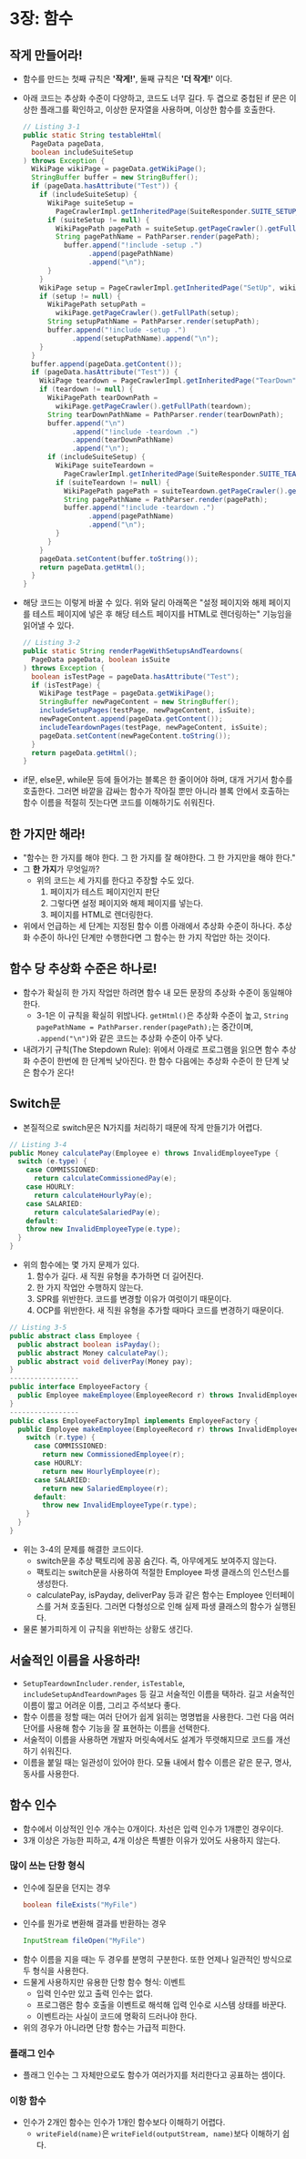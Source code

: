 # 3장: 함수

## 작게 만들어라!
* 함수를 만드는 첫째 규칙은 **'작게!'**, 둘째 규칙은 **'더 작게!'** 이다.

* 아래 코드는 추상화 수준이 다양하고, 코드도 너무 길다. 두 겹으로 중첩된 if 문은 이상한 플래그를 확인하고, 이상한 문자열을 사용하며, 이상한 함수를 호출한다.
  ```java
  // Listing 3-1
  public static String testableHtml(
    PageData pageData,
    boolean includeSuiteSetup
  ) throws Exception {
    WikiPage wikiPage = pageData.getWikiPage();
    StringBuffer buffer = new StringBuffer();
    if (pageData.hasAttribute("Test")) {
      if (includeSuiteSetup) {
        WikiPage suiteSetup =
          PageCrawlerImpl.getInheritedPage(SuiteResponder.SUITE_SETUP_NAME, wikiPage);
        if (suiteSetup != null) {
          WikiPagePath pagePath = suiteSetup.getPageCrawler().getFullPath(suiteSetup);
          String pagePathName = PathParser.render(pagePath);
            buffer.append("!include -setup .")
                  .append(pagePathName)
                  .append("\n");
        }
      }
      WikiPage setup = PageCrawlerImpl.getInheritedPage("SetUp", wikiPage);
      if (setup != null) {
        WikiPagePath setupPath =
          wikiPage.getPageCrawler().getFullPath(setup);
        String setupPathName = PathParser.render(setupPath);
        buffer.append("!include -setup .")
              .append(setupPathName).append("\n");
      }
    }
    buffer.append(pageData.getContent());
    if (pageData.hasAttribute("Test")) {
      WikiPage teardown = PageCrawlerImpl.getInheritedPage("TearDown", wikiPage);
      if (teardown != null) {
        WikiPagePath tearDownPath =
          wikiPage.getPageCrawler().getFullPath(teardown);
        String tearDownPathName = PathParser.render(tearDownPath);
        buffer.append("\n")
              .append("!include -teardown .")
              .append(tearDownPathName)
              .append("\n");
        if (includeSuiteSetup) {
          WikiPage suiteTeardown =
            PageCrawlerImpl.getInheritedPage(SuiteResponder.SUITE_TEARDOWN_NAME, wikiPage);
          if (suiteTeardown != null) {
            WikiPagePath pagePath = suiteTeardown.getPageCrawler().getFullPath(suiteTeardown);
            String pagePathName = PathParser.render(pagePath);
            buffer.append("!include -teardown .")
                  .append(pagePathName)
                  .append("\n");
          }
        }
      }
      pageData.setContent(buffer.toString());
      return pageData.getHtml();
    }
  }
  ```
* 해당 코드는 이렇게 바꿀 수 있다. 위와 달리 아래쪽은 "설정 페이지와 해제 페이지를 테스트 페이지에 넣은 후 해당 테스트 페이지를 HTML로 렌더링하는" 기능임을 읽어낼 수 있다.
  ```java
  // Listing 3-2
  public static String renderPageWithSetupsAndTeardowns(
    PageData pageData, boolean isSuite
  ) throws Exception {
    boolean isTestPage = pageData.hasAttribute("Test");
    if (isTestPage) {
      WikiPage testPage = pageData.getWikiPage();
      StringBuffer newPageContent = new StringBuffer();
      includeSetupPages(testPage, newPageContent, isSuite);
      newPageContent.append(pageData.getContent());
      includeTeardownPages(testPage, newPageContent, isSuite);
      pageData.setContent(newPageContent.toString());
    }
    return pageData.getHtml();
  }
  ```

* if문, else문, while문 등에 들어가는 블록은 한 줄이어야 하며, 대개 거기서 함수를 호출한다. 그러면 바깥을 감싸는 함수가 작아질 뿐만 아니라 블록 안에서 호출하는 함수 이름을 적절히 짓는다면 코드를 이해하기도 쉬워진다.

## 한 가지만 해라!
* "함수는 한 가지를 해야 한다. 그 한 가지를 잘 해야한다. 그 한 가지만을 해야 한다."
* 그 **한 가지**가 무엇일까?
  * 위의 코드는 세 가지를 한다고 주장할 수도 있다.
    1. 페이지가 테스트 페이지인지 판단
    2. 그렇다면 설정 페이지와 해제 페이지를 넣는다.
    3. 페이지를 HTML로 렌더링한다.
* 위에서 언급하는 세 단계는 지정된 함수 이름 아래에서 추상화 수준이 하나다. 추상화 수준이 하나인 단계만 수행한다면 그 함수는 한 가지 작업만 하는 것이다.

## 함수 당 추상화 수준은 하나로!
* 함수가 확실히 한 가지 작업만 하려면 함수 내 모든 문장의 추상화 수준이 동일해야 한다.
  * 3-1은 이 규칙을 확실히 위밚나다. `getHtml()`은 추상화 수준이 높고, `String pagePathName = PathParser.render(pagePath);`는 중간이며, `.append("\n")`와 같은 코드는 추상화 수준이 아주 낮다.
* 내려가기 규칙(The Stepdown Rule): 위에서 아래로 프로그램을 읽으면 함수 추상화 수준이 한번에 한 단계씩 낮아진다. 한 함수 다음에는 추상화 수준이 한 단계 낮은 함수가 온다!

## Switch문
* 본질적으로 switch문은 N가지를 처리하기 때문에 작게 만들기가 어렵다.
```java
// Listing 3-4
public Money calculatePay(Employee e) throws InvalidEmployeeType {
  switch (e.type) {
    case COMMISSIONED:
      return calculateCommissionedPay(e);
    case HOURLY:
      return calculateHourlyPay(e);
    case SALARIED:
      return calculateSalariedPay(e);
    default:
    throw new InvalidEmployeeType(e.type);
  }
}
```
* 위의 함수에는 몇 가지 문제가 있다.
  1. 함수가 길다. 새 직원 유형을 추가하면 더 길어진다.
  2. 한 가지 작업안 수행하지 않는다.
  3. SPR를 위반한다. 코드를 변경할 이유가 여럿이기 때문이다.
  4. OCP를 위반한다. 새 직원 유형을 추가할 때마다 코드를 변경하기 때문이다.
```java
// Listing 3-5
public abstract class Employee {
  public abstract boolean isPayday();
  public abstract Money calculatePay();
  public abstract void deliverPay(Money pay);
}
-----------------
public interface EmployeeFactory {
  public Employee makeEmployee(EmployeeRecord r) throws InvalidEmployeeType;
}
-----------------
public class EmployeeFactoryImpl implements EmployeeFactory {
  public Employee makeEmployee(EmployeeRecord r) throws InvalidEmployeeType {
    switch (r.type) {
      case COMMISSIONED:
        return new CommissionedEmployee(r);
      case HOURLY:
        return new HourlyEmployee(r);
      case SALARIED:
        return new SalariedEmployee(r);
      default:
        throw new InvalidEmployeeType(r.type);
    }
  }
}
```
* 위는 3-4의 문제를 해결한 코드이다.
  * switch문을 추상 팩토리에 꽁꽁 숨긴다. 즉, 아무에게도 보여주지 않는다.
  * 팩토리는 switch문을 사용하여 적절한 Employee 파생 클래스의 인스턴스를 생성한다.
  * calculatePay, isPayday, deliverPay 등과 같은 함수는 Employee 인터페이스를 거쳐 호출된다. 그러면 다형성으로 인해 실제 파생 클래스의 함수가 실행된다.
* 물론 불가피하게 이 규칙을 위반하는 상황도 생긴다.

## 서술적인 이름을 사용하라!
* `SetupTeardownIncluder.render`, `isTestable`, `includeSetupAndTeardownPages` 등 길고 서술적인 이름을 택하라. 길고 서술적인 이름이 짧고 어려운 이름, 그리고 주석보다 좋다.
* 함수 이름을 정할 때는 여러 단어가 쉽게 읽히는 명명법을 사용한다. 그런 다음 여러 단어를 사용해 함수 기능을 잘 표현하는 이름을 선택한다.
* 서술적이 이름을 사용하면 개발자 머릿속에서도 설계가 뚜렷해지므로 코드를 개선하기 쉬워진다.
* 이름을 붙일 때는 일관성이 있어야 한다. 모듈 내에서 함수 이름은 같은 문구, 명사, 동사를 사용한다.

## 함수 인수
* 함수에서 이상적인 인수 개수는 0개이다. 차선은 입력 인수가 1개뿐인 경우이다.
* 3개 이상은 가능한 피하고, 4개 이상은 특별한 이유가 있어도 사용하지 않는다.

### 많이 쓰는 단항 형식
* 인수에 질문을 던지는 경우
  ```java
  boolean fileExists("MyFile")
  ```
* 인수를 뭔가로 변환해 결과를 반환하는 경우
  ```java
  InputStream fileOpen("MyFile")
  ```
* 함수 이름을 지을 때는 두 경우를 분명히 구분한다. 또한 언제나 일관적인 방식으로 두 형식을 사용한다.
* 드물게 사용하지만 유용한 단항 함수 형식: 이벤트
  * 입력 인수만 있고 출력 인수는 없다.
  * 프로그램은 함수 호출을 이벤트로 해석해 입력 인수로 시스템 상태를 바꾼다.
  * 이벤트라는 사실이 코드에 명확히 드러나야 한다.
* 위의 경우가 아니라면 단항 함수는 가급적 피한다.

### 플래그 인수
* 플래그 인수는 그 자체만으로도 함수가 여러가지를 처리한다고 공표하는 셈이다.

### 이항 함수
* 인수가 2개인 함수는 인수가 1개인 함수보다 이해하기 어렵다.
  * `writeField(name)`은 `writeField(outputStream, name)`보다 이해하기 쉽다.
